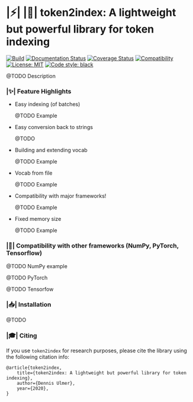 # |:zap:| |:card_index:| token2index: A lightweight but powerful library for token indexing

[![Build](https://travis-ci.org/Kaleidophon/token2index.svg?branch=master)](https://travis-ci.org/github/Kaleidophon/token2index/builds)
[![Documentation Status](https://readthedocs.org/projects/token2index/badge/?version=latest)](https://token2index.readthedocs.io/en/latest/?badge=latest)
[![Coverage Status](https://coveralls.io/repos/github/Kaleidophon/token2index/badge.svg?branch=master)](https://coveralls.io/github/Kaleidophon/token2index?branch=master)
[![Compatibility](https://img.shields.io/badge/Python-3.5%20%7C%203.6%20%7C%203.7%20%7C%203.8-blue)]()
[![License: MIT](https://img.shields.io/badge/License-MIT-yellow.svg)](https://opensource.org/licenses/MIT)
[![Code style: black](https://img.shields.io/badge/code%20style-black-000000.svg)](https://github.com/python/black)

@TODO Description

### |:sparkles:| Feature Highlights

* Easy indexing (of batches)

    @TODO Example
    
* Easy conversion back to strings
    
    @TODO

* Building and extending vocab

    @TODO Example
    
* Vocab from file

    @TODO Example 
    
* Compatibility with major frameworks! 

    @TODO Example
    
* Fixed memory size

    @TODO Example

### |:electric_plug:| Compatibility with other frameworks (NumPy, PyTorch, Tensorflow)

@TODO NumPy example

@TODO PyTorch 

@TODO Tensorfow

### |:inbox_tray:| Installation

@TODO

### |:mortar_board:| Citing

If you use ``token2index`` for research purposes, please cite the library using the following citation info:

    @article{token2index,
        title={token2index: A lightweight but powerful library for token indexing},
        author={Dennis Ulmer},
        year={2020},
    }

